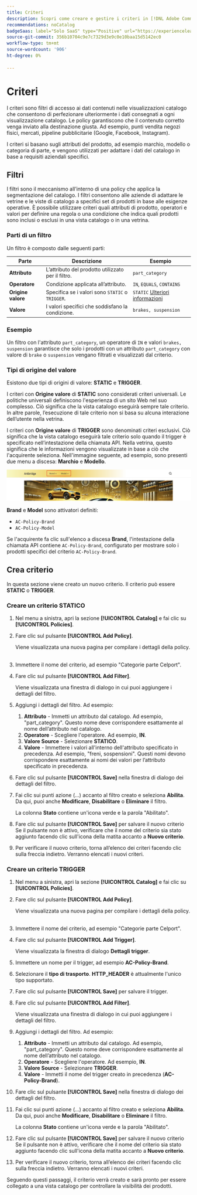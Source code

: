```yaml
---
title: Criteri
description: Scopri come creare e gestire i criteri in [!DNL Adobe Commerce Optimizer].
recommendations: noCatalog
badgeSaas: label="Solo SaaS" type="Positive" url="https://experienceleague.adobe.com/it/docs/commerce/user-guides/product-solutions" tooltip="Applicabile solo ai progetti Adobe Commerce as a Cloud Service e Adobe Commerce Optimizer (infrastruttura SaaS gestita da Adobe)."
source-git-commit: 356b10704c9e7c7329d3e9c0e10baa15d5142ec0
workflow-type: tm+mt
source-wordcount: '906'
ht-degree: 0%

---
```


# Criteri

I criteri sono filtri di accesso ai dati contenuti nelle visualizzazioni catalogo che consentono di perfezionare ulteriormente i dati consegnati a ogni visualizzazione catalogo. Le policy garantiscono che il contenuto corretto venga inviato alla destinazione giusta. Ad esempio, punti vendita negozi fisici, mercati, pipeline pubblicitarie (Google, Facebook, Instagram).

I criteri si basano sugli attributi del prodotto, ad esempio marchio, modello o categoria di parte, e vengono utilizzati per adattare i dati del catalogo in base a requisiti aziendali specifici. &#x200B;

## Filtri

I filtri sono il meccanismo all’interno di una policy che applica la segmentazione del catalogo. I filtri consentono alle aziende di adattare le vetrine e le viste di catalogo a specifici set di prodotti in base alle esigenze operative. È possibile utilizzare criteri quali attributi di prodotto, operatori e valori per definire una regola o una condizione che indica quali prodotti sono inclusi o esclusi in una vista catalogo o in una vetrina.

### Parti di un filtro

Un filtro è composto dalle seguenti parti:

| Parte | Descrizione | Esempio |
|---|---|---|
| **Attributo** | L’attributo del prodotto utilizzato per il filtro. | `part_category` |
| **Operatore** | Condizione applicata all’attributo. | `IN`, `EQUALS`, `CONTAINS` |
| **Origine valore** | Specifica se i valori sono `STATIC` o `TRIGGER`. | `STATIC` [Ulteriori informazioni](#value-source-types) |
| **Valore** | I valori specifici che soddisfano la condizione. | `brakes, suspension` |

### Esempio

Un filtro con l&#39;attributo `part_category`, un operatore di `IN` e valori `brakes, suspension` garantisce che solo i prodotti con un attributo `part_category` con valore di `brake` o `suspension` vengano filtrati e visualizzati dal criterio.

### Tipi di origine del valore

Esistono due tipi di origini di valore: **STATIC** e **TRIGGER**.

I criteri con **Origine valore** di **STATIC** sono considerati criteri universali. Le politiche universali definiscono l&#39;esperienza di un sito Web nel suo complesso. Ciò significa che la vista catalogo eseguirà sempre tale criterio. In altre parole, l’esecuzione di tale criterio non si basa su alcuna interazione dell’utente nella vetrina.

I criteri con **Origine valore** di **TRIGGER** sono denominati criteri esclusivi. Ciò significa che la vista catalogo eseguirà tale criterio solo quando il trigger è specificato nell’intestazione della chiamata API. Nella vetrina, questo significa che le informazioni vengono visualizzate in base a ciò che l&#39;acquirente seleziona. Nell&#39;immagine seguente, ad esempio, sono presenti due menu a discesa: **Marchio** e **Modello**.

![Attiva origine valore in storefront](../assets/policy-trigger.png)

**Brand** e **Model** sono attivatori definiti:

- `AC-Policy-Brand`
- `AC-Policy-Model`

Se l&#39;acquirente fa clic sull&#39;elenco a discesa **Brand**, l&#39;intestazione della chiamata API contiene `AC-Policy-Brand`, configurato per mostrare solo i prodotti specifici del criterio `AC-Policy-Brand`.

## Crea criterio

In questa sezione viene creato un nuovo criterio. Il criterio può essere **STATIC** o **TRIGGER**.

### Creare un criterio STATICO

1. Nel menu a sinistra, apri la sezione **[!UICONTROL Catalog]** e fai clic su **[!UICONTROL Policies]**.

1. Fare clic sul pulsante **[!UICONTROL Add Policy]**.

   Viene visualizzata una nuova pagina per compilare i dettagli della policy. &#x200B;

1. Immettere il nome del criterio, ad esempio &quot;Categorie parte Celport&quot;.

1. Fare clic sul pulsante **[!UICONTROL Add Filter]**.

   Viene visualizzata una finestra di dialogo in cui puoi aggiungere i dettagli del filtro.

1. Aggiungi i dettagli del filtro. Ad esempio:

   1. **Attributo** - Immetti un attributo dal catalogo. Ad esempio, &quot;part_category&quot;. Questo nome deve corrispondere esattamente al nome dell’attributo nel catalogo.
   1. **Operatore** - Scegliere l&#39;operatore. Ad esempio, **IN**. &#x200B;
   1. **Valore Source** - Selezionare **STATICO**. &#x200B;
   1. **Valore** - Immettere i valori all&#39;interno dell&#39;attributo specificato in precedenza. Ad esempio, &quot;freni, sospensioni&quot;. &#x200B;Questi nomi devono corrispondere esattamente ai nomi dei valori per l’attributo specificato in precedenza.

1. Fare clic sul pulsante **[!UICONTROL Save]** nella finestra di dialogo dei dettagli del filtro. &#x200B;

1. Fai clic sui punti azione (...) accanto al filtro creato e seleziona **Abilita**. Da qui, puoi anche **Modificare**, **Disabilitare** o **Eliminare** il filtro.

   La colonna **Stato** contiene un&#39;icona verde e la parola &quot;Abilitato&quot;.

1. Fare clic sul pulsante **[!UICONTROL Save]** per salvare il nuovo criterio&#x200B; Se il pulsante non è attivo, verificare che il nome del criterio sia stato aggiunto facendo clic sull&#39;icona della matita accanto a **Nuovo criterio**.

1. Per verificare il nuovo criterio, torna all’elenco dei criteri facendo clic sulla freccia indietro. &#x200B;Verranno elencati i nuovi criteri.

### Creare un criterio TRIGGER

1. Nel menu a sinistra, apri la sezione **[!UICONTROL Catalog]** e fai clic su **[!UICONTROL Policies]**.

1. Fare clic sul pulsante **[!UICONTROL Add Policy]**.

   Viene visualizzata una nuova pagina per compilare i dettagli della policy. &#x200B;

1. Immettere il nome del criterio, ad esempio &quot;Categorie parte Celport&quot;.

1. Fare clic sul pulsante **[!UICONTROL Add Trigger]**.

   Viene visualizzata la finestra di dialogo **Dettagli trigger**.

1. Immettere un nome per il trigger, ad esempio **AC-Policy-Brand**.

1. Selezionare il **tipo di trasporto**. **HTTP_HEADER** è attualmente l&#39;unico tipo supportato.

1. Fare clic sul pulsante **[!UICONTROL Save]** per salvare il trigger.

1. Fare clic sul pulsante **[!UICONTROL Add Filter]**.

   Viene visualizzata una finestra di dialogo in cui puoi aggiungere i dettagli del filtro.

1. Aggiungi i dettagli del filtro. Ad esempio:

   1. **Attributo** - Immetti un attributo dal catalogo. Ad esempio, &quot;part_category&quot;. Questo nome deve corrispondere esattamente al nome dell’attributo nel catalogo.
   1. **Operatore** - Scegliere l&#39;operatore. Ad esempio, **IN**. &#x200B;
   1. **Valore Source** - Selezionare **TRIGGER**. &#x200B;
   1. **Valore** - Immetti il nome del trigger creato in precedenza (**AC-Policy-Brand**).

1. Fare clic sul pulsante **[!UICONTROL Save]** nella finestra di dialogo dei dettagli del filtro. &#x200B;

1. Fai clic sui punti azione (...) accanto al filtro creato e seleziona **Abilita**. Da qui, puoi anche **Modificare**, **Disabilitare** o **Eliminare** il filtro.

   La colonna **Stato** contiene un&#39;icona verde e la parola &quot;Abilitato&quot;.

1. Fare clic sul pulsante **[!UICONTROL Save]** per salvare il nuovo criterio&#x200B; Se il pulsante non è attivo, verificare che il nome del criterio sia stato aggiunto facendo clic sull&#39;icona della matita accanto a **Nuovo criterio**.

1. Per verificare il nuovo criterio, torna all’elenco dei criteri facendo clic sulla freccia indietro. &#x200B;Verranno elencati i nuovi criteri.

Seguendo questi passaggi, il criterio verrà creato e sarà pronto per essere collegato a una vista catalogo per controllare la visibilità dei prodotti.
